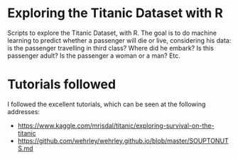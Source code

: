 # Exploring the Titanic Dataset with R

Scripts to explore the Titanic Dataset, with R. The goal is to do machine learning to predict whether a passenger will die or live, considering his data: is the passenger travelling in third class? Where did he embark? Is this passenger adult? Is the passenger a woman or a man? Etc.

# Tutorials followed
I followed the excellent tutorials, which can be seen at the following addresses:
- https://www.kaggle.com/mrisdal/titanic/exploring-survival-on-the-titanic
- https://github.com/wehrley/wehrley.github.io/blob/master/SOUPTONUTS.md

